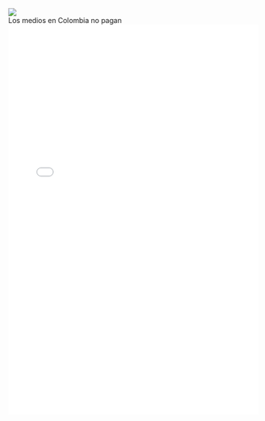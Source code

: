 <div>
<div class='tableauPlaceholder' id='viz1540668941649' style='position: relative'><noscript><a href='#'><img alt=' ' src='https:&#47;&#47;public.tableau.com&#47;static&#47;images&#47;Le&#47;Legislacinsobreelabortoenelmundo_0&#47;Painel1&#47;1_rss.png' style='border: none' /></a></noscript><object class='tableauViz'  style='display:none;'><param name='host_url' value='https%3A%2F%2Fpublic.tableau.com%2F' /> <param name='embed_code_version' value='3' /> <param name='site_root' value='' /><param name='name' value='Legislacinsobreelabortoenelmundo_0&#47;Painel1' /><param name='tabs' value='no' /><param name='toolbar' value='yes' /><param name='static_image' value='https:&#47;&#47;public.tableau.com&#47;static&#47;images&#47;Le&#47;Legislacinsobreelabortoenelmundo_0&#47;Painel1&#47;1.png' /> <param name='animate_transition' value='yes' /><param name='display_static_image' value='yes' /><param name='display_spinner' value='yes' /><param name='display_overlay' value='yes' /><param name='display_count' value='yes' /><param name='filter' value='publish=yes' /></object></div>                <script type='text/javascript'>                    var divElement = document.getElementById('viz1540668941649');                    var vizElement = divElement.getElementsByTagName('object')[0];                    vizElement.style.width='800px';vizElement.style.height='827px';                    var scriptElement = document.createElement('script');                    scriptElement.src = 'https://public.tableau.com/javascripts/api/viz_v1.js';                    vizElement.parentNode.insertBefore(scriptElement, vizElement);                </script>
</div>
Los medios en Colombia no pagan
<iframe id="datawrapper-chart-4Bdnj" src="//datawrapper.dwcdn.net/4Bdnj/1/" scrolling="no" frameborder="0" allowtransparency="true" style="width: 0; min-width: 100% !important;" height="786"></iframe><script type="text/javascript">if("undefined"==typeof window.datawrapper)window.datawrapper={};window.datawrapper["4Bdnj"]={},window.datawrapper["4Bdnj"].embedDeltas={"100":911,"200":836,"300":811,"400":811,"500":786,"700":786,"800":786,"900":786,"1000":786},window.datawrapper["4Bdnj"].iframe=document.getElementById("datawrapper-chart-4Bdnj"),window.datawrapper["4Bdnj"].iframe.style.height=window.datawrapper["4Bdnj"].embedDeltas[Math.min(1e3,Math.max(100*Math.floor(window.datawrapper["4Bdnj"].iframe.offsetWidth/100),100))]+"px",window.addEventListener("message",function(a){if("undefined"!=typeof a.data["datawrapper-height"])for(var b in a.data["datawrapper-height"])if("4Bdnj"==b)window.datawrapper["4Bdnj"].iframe.style.height=a.data["datawrapper-height"][b]+"px"});</script>
